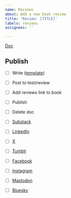 ```yaml
---
name: Reviews
about: Add a new book review
title: 'Review: [TITLE]'
labels: reviews
assignees: ''

---
```


[Doc]()

## Publish
- [ ] Write ([template](https://docs.google.com/document/d/1d0j-NjC0GjpesETBTqkZQdPMUg0C2_0d71HRObKo7gE/edit?usp=sharing))
- [ ] Post to test/review
- [ ] Add reviews link to book
- [ ] Publish
- [ ] Delete doc

- [ ] [Substack](https://govfresh.substack.com/)
- [ ] [LinkedIn](https://www.linkedin.com/company/govfresh)
- [ ] [X](https://www.x.com/govfresh)
- [ ] [Tumblr](https://govfresh.tumblr.com/)
- [ ] [Facebook](https://www.facebook.com/govfresh)
- [ ] [Instagram](https://www.instagram.com/govfresh)
- [ ] [Mastodon](https://mastodon.social/@govfresh)
- [ ] [Bluesky](https://bsky.app/profile/govfresh.bsky.social)
